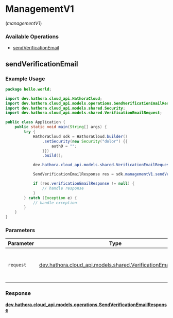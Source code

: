 # ManagementV1
(*managementV1*)

### Available Operations

* [sendVerificationEmail](#sendverificationemail)

## sendVerificationEmail

### Example Usage

```java
package hello.world;

import dev.hathora.cloud_api.HathoraCloud;
import dev.hathora.cloud_api.models.operations.SendVerificationEmailResponse;
import dev.hathora.cloud_api.models.shared.Security;
import dev.hathora.cloud_api.models.shared.VerificationEmailRequest;

public class Application {
    public static void main(String[] args) {
        try {
            HathoraCloud sdk = HathoraCloud.builder()
                .setSecurity(new Security("dolor") {{
                    auth0 = "";
                }})
                .build();

            dev.hathora.cloud_api.models.shared.VerificationEmailRequest req = new VerificationEmailRequest("natus");            

            SendVerificationEmailResponse res = sdk.managementV1.sendVerificationEmail(req);

            if (res.verificationEmailResponse != null) {
                // handle response
            }
        } catch (Exception e) {
            // handle exception
        }
    }
}
```

### Parameters

| Parameter                                                                                                       | Type                                                                                                            | Required                                                                                                        | Description                                                                                                     |
| --------------------------------------------------------------------------------------------------------------- | --------------------------------------------------------------------------------------------------------------- | --------------------------------------------------------------------------------------------------------------- | --------------------------------------------------------------------------------------------------------------- |
| `request`                                                                                                       | [dev.hathora.cloud_api.models.shared.VerificationEmailRequest](../../models/shared/VerificationEmailRequest.md) | :heavy_check_mark:                                                                                              | The request object to use for the request.                                                                      |


### Response

**[dev.hathora.cloud_api.models.operations.SendVerificationEmailResponse](../../models/operations/SendVerificationEmailResponse.md)**

